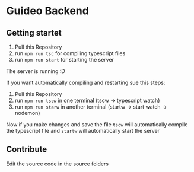 # Guideo Backend

## Getting startet

1. Pull this Repository
2. run `npm run tsc` for compiling typescript files
3. run `npm run start` for starting the server

The server is running :D

If you want automatically compiling and restarting sue this steps:
1. Pull this Repository
2. run `npm run tscw` in one terminal (tscw -> typescript watch)
3. run `npm run starw` in another terminal (startw -> start watch -> nodemon)

Now if you make changes and save the file `tscw` will automatically compile the typescript file and `startw` will automatically start the server  

## Contribute

Edit the source code in the source folders
